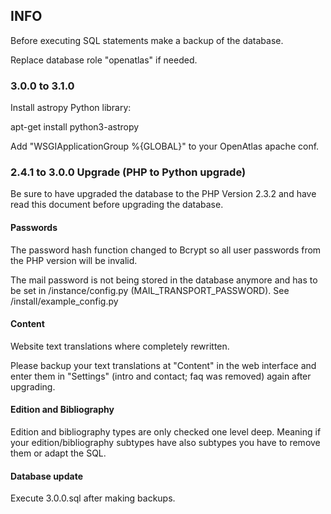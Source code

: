## INFO

Before executing SQL statements make a backup of the database.

Replace database role "openatlas" if needed.

### 3.0.0 to 3.1.0

Install astropy Python library:

apt-get install python3-astropy

Add "WSGIApplicationGroup %{GLOBAL}" to your OpenAtlas apache conf.

### 2.4.1 to 3.0.0 Upgrade (PHP to Python upgrade)

Be sure to have upgraded the database to the PHP Version 2.3.2 and have read this document before
upgrading the database.

#### Passwords

The password hash function changed to Bcrypt so all user passwords from the PHP version will be
invalid.

The mail password is not being stored in the database anymore and has to be set in
/instance/config.py (MAIL_TRANSPORT_PASSWORD). See /install/example_config.py

#### Content

Website text translations where completely rewritten.

Please backup your text translations at "Content" in the web interface and
enter them in "Settings" (intro and contact; faq was removed) again after upgrading.

#### Edition and Bibliography

Edition and bibliography types are only checked one level deep. Meaning if your
edition/bibliography subtypes have also subtypes you have to remove them or adapt the SQL.

#### Database update

Execute 3.0.0.sql after making backups.
